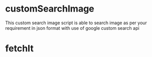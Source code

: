 # customSearchImage
This custom search image script is able to search image as per your requirement in json format with use of google custom search api
# fetchIt
